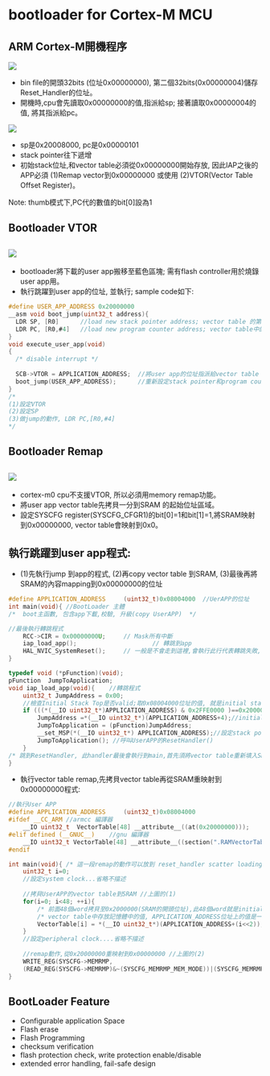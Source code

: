 # bootloader for Cortex-M MCU

## ARM Cortex-M開機程序
![](https://github.com/sammiiT/Study-Report/blob/master/picture/ResetSequence.PNG)
* bin file的開頭32bits (位址0x00000000), 第二個32bits(0x00000004)儲存Reset_Handler的位址。
* 開機時,cpu會先讀取0x00000000的值,指派給sp; 接著讀取0x00000004的值, 將其指派給pc。

![](https://github.com/sammiiT/Study-Report/blob/master/picture/Initial_SP_PC.PNG)
* sp是0x20008000, pc是0x00000101
* stack pointer往下遞增
* 初始stack位址,和vector table必須從0x00000000開始存放, 因此IAP之後的APP必須 (1)Remap vector到0x00000000 或使用 (2)VTOR(Vector Table Offset Register)。

Note: thumb模式下,PC代的數值的bit[0]設為1

## Bootloader VTOR 
![](https://github.com/sammiiT/Study-Report/blob/master/picture/bootloader-VTOR.png)  
-----  
* bootloader將下載的user app搬移至藍色區塊; 需有flash controller用於燒錄user app用。  
* 執行跳躍到user app的位址, 並執行; sample code如下:
```c
#define USER_APP_ADDRESS 0x20000000
__asm void boot_jump(uint32_t address){
  LDR SP, [R0]      //load new stack pointer address; vector table 的第一個記憶體位址(stack bottom)
  LDR PC, [R0,#4]   //load new program counter address; vector table中的第二個記憶體位址(Reset_Handler)
}
void execute_user_app(void) 
{
  /* disable interrupt */
  
  SCB->VTOR = APPLICATION_ADDRESS;  //將user app的位址指派給vector table offset register  
  boot_jump(USER_APP_ADDRESS);      //重新設定stack pointer和program counter
}
/*
(1)設定VTOR
(2)設定SP
(3)做jump的動作, LDR PC,[R0,#4]
*/
```
## Bootloader Remap  
![](https://github.com/sammiiT/Study-Report/blob/master/picture/bootloader_remap.png)  
-----  
* cortex-m0 cpu不支援VTOR, 所以必須用memory remap功能。  
* 將user app vector table先拷貝一分到SRAM 的起始位址區域。   
* 設定SYSCFG register(SYSCFG_CFGR1)的bit[0]=1和bit[1]=1,將SRAM映射到0x00000000, vector table會映射到0x0。  

## 執行跳躍到user app程式:  
* (1)先執行jump 到app的程式, (2)再copy vector table 到SRAM, (3)最後再將SRAM的內容mapping到0x00000000的位址
```c  
#define APPLICATION_ADDRESS     (uint32_t)0x08004000  //UerAPP的位址
int main(void){ //BootLoader 主體
/*  boot主函數, 包含app下載,校驗, 升級(copy UserAPP)  */

//最後執行轉跳程式
	RCC->CIR = 0x00000000U;		// Mask所有中斷
	iap_load_app();						// 轉跳到app
	HAL_NVIC_SystemReset();		// 一般是不會走到這裡,會執行此行代表轉跳失敗, 重啟
} 

typedef void (*pFunction)(void);
pFunction  JumpToApplication;
void iap_load_app(void){	//轉跳程式
	uint32_t JumpAddress = 0x00;	
	//檢查Initial Stack Top是否valid;取0x08004000位址的值, 就是initial stack top	
	if (((*(__IO uint32_t*)APPLICATION_ADDRESS) & 0x2FFE0000 )==0x20000000){
		JumpAddress =*(__IO uint32_t*)(APPLICATION_ADDRESS+4);//initial stack top的下一個就是reset handler的位址。
		JumpToApplication = (pFunction)JumpAddress;
		__set_MSP(*(__IO uint32_t*) APPLICATION_ADDRESS);//設定stack pointer,此帶入值為stack top
		JumpToApplication(); //呼叫UserAPP的ResetHandler()
	}
/* 跳到ResetHandler, 此handler最後會執行到main,首先須將vector table重新填入SRAM,再從SRAM作一次mapping到0x00000000; 其sample code如下 */		
}
```
* 執行vector table remap,先拷貝vector table再從SRAM重映射到0x00000000程式:
```c
//執行User APP
#define APPLICATION_ADDRESS     (uint32_t)0x08004000  
#ifdef __CC_ARM	//armcc 編譯器
	__IO uint32_t  VectorTable[48] __attribute__((at(0x20000000)));  
#elif defined (__GNUC__)	//gnu 編譯器
	__IO uint32_t VectorTable[48] __attribute__((section(".RAMVectorTable")));
#endif

int main(void){ /* 這一段remap的動作可以放到 reset_handler scatter loading動作內, 參考linkerscript 讀書心得報告 */
	uint32_t i=0;
	//設定system clock...省略不描述
	
	//拷貝UserAPP的vector table到SRAM //上圖的(1)
	for(i=0; i<48; ++i){
		/* 前面48個word拷貝至0x2000000(SRAM的開頭位址),此48個word就是initial stack pointer和vector table */
		/* vector table中存放記憶體中的值, APPLICATION_ADDRESS位址上的值是一個function的位址 */
		VectorTable[i] = *(__IO uint32_t*)(APPLICATION_ADDRESS+(i<<2)); 
	}  
	//設定peripheral clock....省略不描述
	
	//remap動作,從0x20000000重映射到0x00000000 //上圖的(2)
	WRITE_REG(SYSCFG->MEMRMP,
	(READ_REG(SYSCFG->MEMRMP)&~(SYSCFG_MEMRMP_MEM_MODE))|(SYSCFG_MEMRMP_MEM_MODE_1|SYSCFG_MEMRMP_MEM_MODE_0));	
}
```
## BootLoader Feature  
* Configurable application Space  
* Flash erase  
* Flash Programming  
* checksum verification  
* flash protection check, write protection enable/disable  
* extended error handling, fail-safe design  


